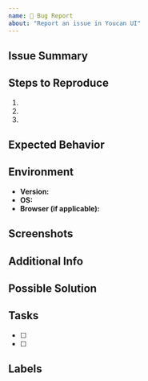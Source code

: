 ```yaml
---
name: 🐛 Bug Report
about: "Report an issue in Youcan UI"
---
```


## Issue Summary

<!-- Briefly describe the issue or feature request. -->

## Steps to Reproduce

1. <!-- List the steps to reproduce the issue, if applicable. -->
2.
3.

## Expected Behavior

<!-- Describe the expected behavior or outcome. -->

## Environment

- **Version:** <!-- Specify the version or commit hash where the issue occurs. -->
- **OS:**
- **Browser (if applicable):**

## Screenshots

<!-- Include screenshots or error messages if they help in understanding the issue. -->

## Additional Info

<!-- Add any relevant information. -->

## Possible Solution

<!-- Suggest a possible solution or any ideas you might have. -->

## Tasks

- [ ] <!-- List specific tasks that need to be completed for this issue. -->
- [ ]

## Labels

<!-- Assign appropriate labels to the issue (e.g., bug, enhancement, documentation). -->